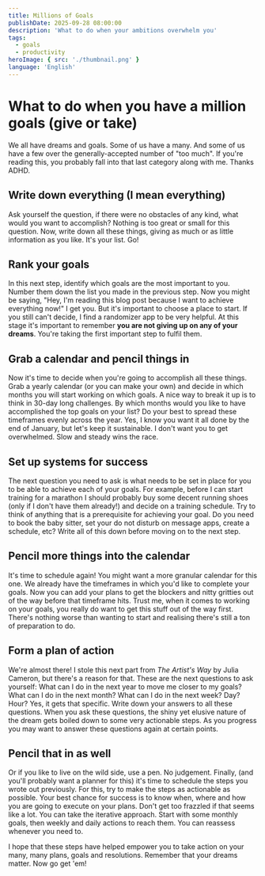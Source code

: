 ```yaml
---
title: Millions of Goals
publishDate: 2025-09-28 08:00:00
description: 'What to do when your ambitions overwhelm you'
tags:
  - goals
  - productivity
heroImage: { src: './thumbnail.png' }
language: 'English'
---
```


# What to do when you have a million goals (give or take)

We all have dreams and goals. Some of us have a many. And some of us have a few over the generally-accepted number of "too much". If you're reading this, you probably fall into that last category along with me. Thanks ADHD.

## Write down everything (I mean everything)
Ask yourself the question, if there were no obstacles of any kind, what would you want to accomplish? Nothing is too great or small for this question.
Now, write down all these things, giving as much or as little information as you like. It's your list. Go!

## Rank your goals
In this next step, identify which goals are the most important to you. Number them down the list you made in the previous step.
Now you might be saying, "Hey, I'm reading this blog post because I want to achieve everything now!" I get you. But it's important to choose a place to start. If you still can't decide, I find a randomizer app to be very helpful.
At this stage it's important to remember **you are not giving up on any of your dreams**. You're taking the first important step to fulfil them.

## Grab a calendar and pencil things in
Now it's time to decide when you're going to accomplish all these things. Grab a yearly calendar (or you can make your own) and decide in which months you will start working on which goals. A nice way to break it up is to think in 30-day long challenges. By which months would you like to have accomplished the top goals on your list?
Do your best to spread these timeframes evenly across the year. Yes, I know you want it all done by the end of January, but let's keep it sustainable. I don't want you to get overwhelmed. Slow and steady wins the race.

## Set up systems for success
The next question you need to ask is what needs to be set in place for you to be able to achieve each of your goals. For example, before I can start training for a marathon I should probably buy some decent running shoes (only if I don't have them already!) and decide on a training schedule. 
Try to think of anything that is a prerequisite for achieving your goal. Do you need to book the baby sitter, set your do not disturb on message apps, create a schedule, etc? Write all of this down before moving on to the next step.
## Pencil more things into the calendar
It's time to schedule again! You might want a more granular calendar for this one. 
We already have the timeframes in which you'd like to complete your goals. Now you can add your plans to get the blockers and nitty gritties out of the way before that timeframe hits. 
Trust me, when it comes to working on your goals, you really do want to get this stuff out of the way first. There's nothing worse than wanting to start and realising there's still a ton of preparation to do.

## Form a plan of action
We're almost there! I stole this next part from *The Artist's Way* by Julia Cameron, but there's a reason for that. These are the next questions to ask yourself:
What can I do in the next year to move me closer to my goals?
What can I do in the next month?
What can I do in the next week?
Day?
Hour?
Yes, it gets that specific. Write down your answers to all these questions. When you ask these questions, the shiny yet elusive nature of the dream gets boiled down to some very actionable steps. As you progress you may want to answer these questions again at certain points.

## Pencil that in as well
Or if you like to live on the wild side, use a pen. No judgement.
Finally, (and you'll probably want a planner for this) it's time to schedule the steps you wrote out previously. For this, try to make the steps as actionable as possible. Your best chance for success is to know when, where and how you are going to execute on your plans. 
Don't get too frazzled if that seems like a lot. You can take the iterative approach. Start with some monthly goals, then weekly and daily actions to reach them. You can reassess whenever you need to.


I hope that these steps have helped empower you to take action on your many, many plans, goals and resolutions. Remember that your dreams matter. Now go get 'em!
